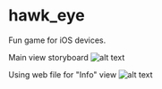 # hawk_eye
Fun game for iOS devices.

Main view storyboard
![alt text](https://github.com/DZborovsk/backup/blob/master/img/hawk2.png)

Using web file for "Info" view
![alt text](https://github.com/DZborovsk/backup/blob/master/img/hawk1.png)
